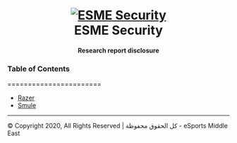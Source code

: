 <h1 align="center">
  <br>
  <a href="https://github.com/ESME-Security"><img src="https://i.imgur.com/wlwLtKo.png" alt="ESME Security"></a>
  <br>
  ESME Security
  <br>
</h1>

<h4 align="center">Research report disclosure</h4>


<h3>Table of Contents</h3>
=======================

* [Razer](https://github.com/ESME-Security/researchWriteup/tree/master/Razer)
* [Smule](https://github.com/ESME-Security/researchWriteup/tree/master/Smule)
---


© Copyright 2020, All Rights Reserved | كل الحقوق محفوظة - eSports Middle East
